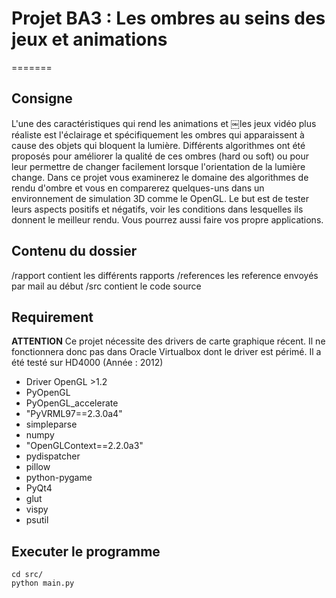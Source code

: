 # Projet BA3 : Les ombres au seins des jeux et animations
=======

## Consigne

L'une des caractéristiques qui rend les animations et ￼les jeux vidéo plus réaliste est l'éclairage et spécifiquement les ombres qui apparaissent à cause des objets qui bloquent la lumière. Différents algorithmes ont été proposés pour améliorer la qualité de ces ombres (hard ou soft) ou pour leur permettre de changer facilement lorsque l'orientation de la lumière change. Dans ce projet vous examinerez le domaine des algorithmes de rendu d'ombre et vous en comparerez quelques-uns dans un environnement de simulation 3D comme le OpenGL. Le but est de tester leurs aspects positifs et négatifs, voir les conditions dans lesquelles ils donnent le meilleur rendu. Vous pourrez aussi faire vos propre 
applications.


## Contenu du dossier

  /rapport contient les différents rapports
  /references les reference envoyés par mail au début
  /src contient le code source

## Requirement

**ATTENTION** Ce projet nécessite des drivers de carte graphique récent. Il ne fonctionnera donc pas dans Oracle Virtualbox dont le driver est périmé. Il a été testé sur HD4000 (Année : 2012)

 - Driver OpenGL >1.2
 - PyOpenGL
 - PyOpenGL_accelerate
 - "PyVRML97==2.3.0a4"
 - simpleparse
 - numpy
 - "OpenGLContext==2.2.0a3"
 - pydispatcher
 - pillow
 - python-pygame
 - PyQt4
 - glut
 - vispy
 - psutil

## Executer le programme

```
cd src/
python main.py
```
